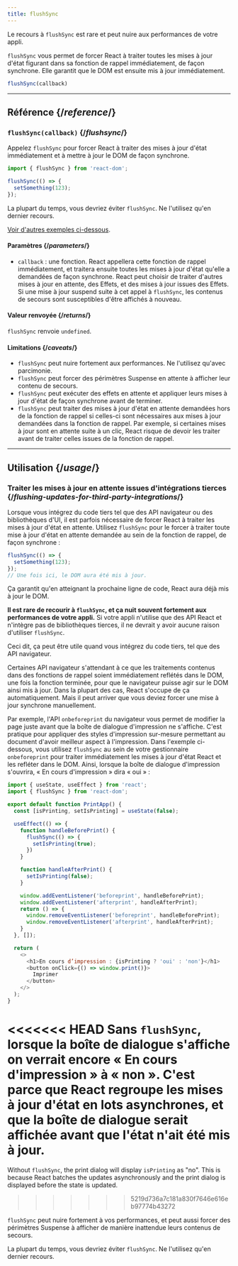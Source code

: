 ```yaml
---
title: flushSync
---
```


<Pitfall>

Le recours à `flushSync` est rare et peut nuire aux performances de votre appli.

</Pitfall>

<Intro>

`flushSync` vous permet de forcer React à traiter toutes les mises à jour d'état figurant dans sa fonction de rappel immédiatement, de façon synchrone.  Elle garantit que le DOM est ensuite mis à jour immédiatement.

```js
flushSync(callback)
```

</Intro>

<InlineToc />

---

## Référence {/*reference*/}

### `flushSync(callback)` {/*flushsync*/}

Appelez `flushSync` pour forcer React à traiter des mises à jour d'état immédiatement et à mettre à jour le DOM de façon synchrone.

```js
import { flushSync } from 'react-dom';

flushSync(() => {
  setSomething(123);
});
```

La plupart du temps, vous devriez éviter `flushSync`. Ne l'utilisez qu'en dernier recours.

[Voir d'autres exemples ci-dessous](#usage).

#### Paramètres {/*parameters*/}

* `callback` : une fonction.  React appellera cette fonction de rappel immédiatement, et traitera ensuite toutes les mises à jour d'état qu'elle a demandées de façon synchrone. React peut choisir de traiter d'autres mises à jour en attente, des Effets, et des mises à jour issues des Effets. Si une mise à jour suspend suite à cet appel à `flushSync`, les contenus de secours sont susceptibles d'être affichés à nouveau.

#### Valeur renvoyée {/*returns*/}

`flushSync` renvoie `undefined`.

#### Limitations {/*caveats*/}

* `flushSync` peut nuire fortement aux performances. Ne l'utilisez qu'avec parcimonie.
* `flushSync` peut forcer des périmètres Suspense en attente à afficher leur contenu de secours.
* `flushSync` peut exécuter des effets en attente et appliquer leurs mises à jour d'état de façon synchrone avant de terminer.
* `flushSync` peut traiter des mises à jour d'état en attente demandées hors de la fonction de rappel si celles-ci sont nécessaires aux mises à jour demandées dans la fonction de rappel. Par exemple, si certaines mises à jour sont en attente suite à un clic, React risque de devoir les traiter avant de traiter celles issues de la fonction de rappel.

---

## Utilisation {/*usage*/}

### Traiter les mises à jour en attente issues d'intégrations tierces {/*flushing-updates-for-third-party-integrations*/}

Lorsque vous intégrez du code tiers tel que des API navigateur ou des bibliothèques d'UI, il est parfois nécessaire de forcer React à traiter les mises à jour d'état en attente. Utilisez `flushSync` pour le forcer à traiter toute <CodeStep step={1}>mise à jour d'état en attente</CodeStep> demandée au sein de la fonction de rappel, de façon synchrone :

```js [[1, 2, "setSomething(123)"]]
flushSync(() => {
  setSomething(123);
});
// Une fois ici, le DOM aura été mis à jour.
```

Ça garantit qu'en atteignant la prochaine ligne de code, React aura déjà mis à jour le DOM.

**Il est rare de recourir à `flushSync`, et ça nuit souvent fortement aux performances de votre appli.**  Si votre appli n'utilise que des API React et n'intègre pas de bibliothèques tierces, il ne devrait y avoir aucune raison d'utiliser `flushSync`.

Ceci dit, ça peut être utile quand vous intégrez du code tiers, tel que des API navigateur.

Certaines API navigateur s'attendant à ce que les traitements contenus dans des fonctions de rappel soient immédiatement reflétés dans le DOM, une fois la fonction terminée, pour que le navigateur puisse agir sur le DOM ainsi mis à jour.  Dans la plupart des cas, React s'occupe de ça automatiquement. Mais il peut arriver que vous deviez forcer une mise à jour synchrone manuellement.

Par exemple, l'API `onbeforeprint` du navigateur vous permet de modifier la page juste avant que la boîte de dialogue d'impression ne s'affiche. C'est pratique pour appliquer des styles d'impression sur-mesure permettant au document d'avoir meilleur aspect à l'impression. Dans l'exemple ci-dessous, vous utilisez `flushSync` au sein de votre gestionnaire `onbeforeprint` pour traiter immédiatement les mises à jour d'état React et les refléter dans le DOM. Ainsi, lorsque la boîte de dialogue d'impression s'ouvrira, « En cours d'impression » dira « oui » :

<Sandpack>

```js App.js active
import { useState, useEffect } from 'react';
import { flushSync } from 'react-dom';

export default function PrintApp() {
  const [isPrinting, setIsPrinting] = useState(false);

  useEffect(() => {
    function handleBeforePrint() {
      flushSync(() => {
        setIsPrinting(true);
      })
    }

    function handleAfterPrint() {
      setIsPrinting(false);
    }

    window.addEventListener('beforeprint', handleBeforePrint);
    window.addEventListener('afterprint', handleAfterPrint);
    return () => {
      window.removeEventListener('beforeprint', handleBeforePrint);
      window.removeEventListener('afterprint', handleAfterPrint);
    }
  }, []);

  return (
    <>
      <h1>En cours d’impression : {isPrinting ? 'oui' : 'non'}</h1>
      <button onClick={() => window.print()}>
        Imprimer
      </button>
    </>
  );
}
```

</Sandpack>

<<<<<<< HEAD
Sans `flushSync`, lorsque la boîte de dialogue s'affiche on verrait encore « En cours d'impression » à « non ».  C'est parce que React regroupe les mises à jour d'état en lots asynchrones, et que la boîte de dialogue serait affichée avant que l'état n'ait été mis à jour.
=======
Without `flushSync`, the print dialog will display `isPrinting` as "no". This is because React batches the updates asynchronously and the print dialog is displayed before the state is updated.
>>>>>>> 5219d736a7c181a830f7646e616eb97774b43272

<Pitfall>

`flushSync` peut nuire fortement à vos performances, et peut aussi forcer des périmètres Suspense à afficher de manière inattendue leurs contenus de secours.

La plupart du temps, vous devriez éviter `flushSync`. Ne l'utilisez qu'en dernier recours.

</Pitfall>
